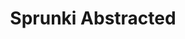 ---
slug: sprunki-abstracted
title: Sprunki Abstracted
description: "Sprunki Abstracted is an exciting online game. Play for free directly in your browser!"
icon: /images/popular_mods/Sprunki Abstracted.png
url: https://wowtbc.net/sprunkin/abstracted/index.html
previewImage: /images/popular_mods/Sprunki Abstracted.png
type: popular mods

# SEO配置
seo:
  title: "Sprunki Abstracted - Play Free Online Game | Fun Browser Games"
  description: "Sprunki Abstracted - Play this fun online game for free in your browser. No download required!"
  ogImage: "/images/popular_mods/Sprunki Abstracted.png"
  keywords: "sprunki-abstracted, online game, browser game, free game, popular mods game, play online"

videoUrls:
  - https://www.youtube.com/embed/example1
  - https://www.youtube.com/embed/example2

whyPlay:
  title: "Why Play Sprunki Abstracted?"
  items:
    - "Immersive Gameplay: Sprunki Abstracted offers an engaging and immersive gaming experience that will keep you entertained for hours"
    - "Challenging Levels: Test your skills with increasingly difficult challenges and obstacles"
    - "Beautiful Graphics: Enjoy stunning visuals and smooth animations that bring the game world to life"
    - "Regular Updates: New content and features are added regularly to keep the game fresh and exciting"
    - "Free to Play: Experience all the fun without spending a penny"
    - "Community Features: Connect with other players, share strategies, and compete for high scores"
    - "Cross-Platform: Play on any device with a web browser, no downloads required"

features:
  title: "Key Features of Sprunki Abstracted"
  image: "/images/popular_mods/Sprunki Abstracted.png"
  items:
    - "Intuitive Controls: Easy to learn controls make Sprunki Abstracted accessible for players of all skill levels"
    - "Multiple Game Modes: Enjoy various gameplay options that provide different challenges and experiences"
    - "Character Customization: Personalize your gaming experience with unique characters and items"
    - "Achievement System: Complete special tasks to earn rewards and recognition"
    - "Leaderboards: Compete with players worldwide and see who can achieve the highest scores"

characteristics:
  title: "Game Characteristics"
  image: "/images/popular_mods/Sprunki Abstracted.png"
  items:
    - "Genre: Popular mods game with elements of strategy and skill"
    - "Difficulty: Suitable for both casual gamers and those seeking a challenge"
    - "Play Time: Quick sessions or extended gameplay, depending on your preference"
    - "Art Style: Vibrant and engaging visuals that enhance the gaming experience"
    - "Sound Design: Immersive audio that complements the gameplay perfectly"

info: "Sprunki Abstracted is an exciting online game that offers players a unique and engaging gaming experience. With its intuitive controls, stunning visuals, and challenging gameplay, Sprunki Abstracted provides hours of entertainment for players of all ages and skill levels. Whether you're looking for a quick gaming session during a break or an extended play session, Sprunki Abstracted delivers an immersive experience that will keep you coming back for more. The game features multiple levels of increasing difficulty, ensuring that players are constantly challenged as they progress. With regular updates adding new content and features, Sprunki Abstracted remains fresh and exciting, providing endless entertainment options for its growing community of players."

howToPlayIntro: "Welcome to Sprunki Abstracted! This guide will walk you through the basics and help you master the game. Whether you're a beginner or looking to improve your skills, these tips and instructions will enhance your gaming experience."

howToPlaySteps:
  - title: "Getting Started"
    description: "Begin your Sprunki Abstracted adventure by familiarizing yourself with the controls. Use your keyboard or mouse to navigate through the game interface. The tutorial will guide you through the basic mechanics and help you understand the objectives."
  - title: "Understanding the Objectives"
    description: "In Sprunki Abstracted, your main goal is to progress through levels by completing specific objectives. Each level presents unique challenges that require different strategies and approaches."
  - title: "Mastering the Controls"
    description: "Practice using the controls to improve your precision and reaction time. Sprunki Abstracted requires quick reflexes and strategic thinking to overcome obstacles and defeat opponents."
  - title: "Utilizing Power-ups"
    description: "Collect power-ups throughout the game to enhance your abilities and overcome difficult challenges. Each power-up offers unique advantages that can be crucial for success."
  - title: "Developing Strategies"
    description: "As you progress in Sprunki Abstracted, develop effective strategies for different scenarios. Analyze patterns, anticipate challenges, and adapt your approach to maximize your performance."

faq:
  title: "Frequently Asked Questions about Sprunki Abstracted"
  items:
    - question: "Is Sprunki Abstracted free to play?"
      answer: "Yes, Sprunki Abstracted is completely free to play directly in your web browser. No downloads or purchases are required to enjoy the full game experience."
    - question: "Can I play Sprunki Abstracted on mobile devices?"
      answer: "Yes, Sprunki Abstracted is optimized for both desktop and mobile play. You can enjoy the game on any device with a web browser and internet connection."
    - question: "Are there any in-game purchases?"
      answer: "While Sprunki Abstracted is free to play, there may be optional in-game purchases available for cosmetic items or additional features that don't affect core gameplay."
    - question: "How often is Sprunki Abstracted updated?"
      answer: "The developers regularly update Sprunki Abstracted with new content, features, and improvements based on player feedback and game performance."
    - question: "Can I play Sprunki Abstracted offline?"
      answer: "Currently, Sprunki Abstracted requires an internet connection to play as it's a browser-based online game."
    - question: "Is Sprunki Abstracted suitable for children?"
      answer: "Yes, Sprunki Abstracted is designed to be family-friendly and suitable for players of all ages."
    - question: "How do I report bugs or issues?"
      answer: "If you encounter any problems while playing Sprunki Abstracted, you can report them through the game's support page or contact the developers directly through their website."
    - question: "Still Have Questions?"
      answer: "If you have additional questions about Sprunki Abstracted that aren't covered in this FAQ, please visit our support center or contact our customer service team for assistance."
---